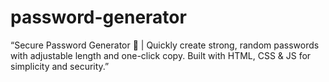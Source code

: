 # password-generator
“Secure Password Generator 🔐 | Quickly create strong, random passwords with adjustable length and one-click copy. Built with HTML, CSS &amp; JS for simplicity and security.”
